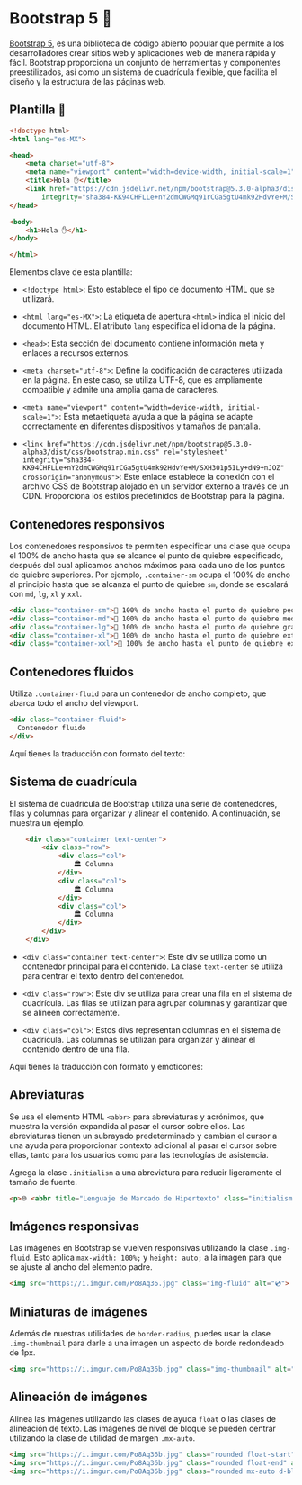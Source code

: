 # Bootstrap 5 🚧

[Bootstrap 5](https://getbootstrap.com/), es una biblioteca de código abierto popular que permite a los desarrolladores 
crear sitios web y aplicaciones web de manera rápida y fácil. Bootstrap proporciona un conjunto de herramientas y componentes preestilizados, 
así como un sistema de cuadrícula flexible, que facilita el diseño y la estructura de las páginas web.

## Plantilla 🧱

```html
<!doctype html>
<html lang="es-MX">

<head>
    <meta charset="utf-8">
    <meta name="viewport" content="width=device-width, initial-scale=1">
    <title>Hola ✋</title>
    <link href="https://cdn.jsdelivr.net/npm/bootstrap@5.3.0-alpha3/dist/css/bootstrap.min.css" rel="stylesheet"
        integrity="sha384-KK94CHFLLe+nY2dmCWGMq91rCGa5gtU4mk92HdvYe+M/SXH301p5ILy+dN9+nJOZ" crossorigin="anonymous">
</head>

<body>
    <h1>Hola ✋</h1>
</body>

</html>
```
Elementos clave de esta plantilla:

* `<!doctype html>`: Esto establece el tipo de documento HTML que se utilizará.

* `<html lang="es-MX">`: La etiqueta de apertura `<html>` indica el inicio del documento HTML. El atributo `lang` especifica el idioma de la página.

* `<head>`: Esta sección del documento contiene información meta y enlaces a recursos externos.

* `<meta charset="utf-8">`: Define la codificación de caracteres utilizada en la página. En este caso, se utiliza UTF-8, que es ampliamente compatible y admite una amplia gama de caracteres.

* `<meta name="viewport" content="width=device-width, initial-scale=1">`: Esta metaetiqueta ayuda a que la página se adapte correctamente en diferentes dispositivos y tamaños de pantalla.

* `<link href="https://cdn.jsdelivr.net/npm/bootstrap@5.3.0-alpha3/dist/css/bootstrap.min.css" rel="stylesheet" integrity="sha384-KK94CHFLLe+nY2dmCWGMq91rCGa5gtU4mk92HdvYe+M/SXH301p5ILy+dN9+nJOZ" crossorigin="anonymous">`: Este enlace establece la conexión con el archivo CSS de Bootstrap alojado en un servidor externo a través de un CDN. Proporciona los estilos predefinidos de Bootstrap para la página.

## Contenedores responsivos

Los contenedores responsivos te permiten especificar una clase que ocupa el 100% de ancho hasta que se alcance el punto de quiebre especificado, después del cual aplicamos anchos máximos para cada uno de los puntos de quiebre superiores. Por ejemplo, `.container-sm` ocupa el 100% de ancho al principio hasta que se alcanza el punto de quiebre `sm`, donde se escalará con `md`, `lg`, `xl` y `xxl`.

```html
<div class="container-sm">📐 100% de ancho hasta el punto de quiebre pequeño</div>
<div class="container-md">📐 100% de ancho hasta el punto de quiebre mediano</div>
<div class="container-lg">📐 100% de ancho hasta el punto de quiebre grande</div>
<div class="container-xl">📐 100% de ancho hasta el punto de quiebre extra grande</div>
<div class="container-xxl">📐 100% de ancho hasta el punto de quiebre extra extra grande</div>
```

## Contenedores fluidos

Utiliza `.container-fluid` para un contenedor de ancho completo, que abarca todo el ancho del viewport.

```html
<div class="container-fluid">
  Contenedor fluido
</div>
```

Aquí tienes la traducción con formato del texto:

## Sistema de cuadrícula

El sistema de cuadrícula de Bootstrap utiliza una serie de contenedores, filas y columnas para organizar y alinear el contenido. A continuación, se muestra un ejemplo.

```html
    <div class="container text-center">
        <div class="row">
            <div class="col">
                🏛️ Columna
            </div>
            <div class="col">
                🏛️ Columna
            </div>
            <div class="col">
                🏛️ Columna
            </div>
        </div>
    </div>
```

- `<div class="container text-center">`: Este div se utiliza como un contenedor principal para el contenido. La clase `text-center` se utiliza para centrar el texto dentro del contenedor.

- `<div class="row">`: Este div se utiliza para crear una fila en el sistema de cuadrícula. Las filas se utilizan para agrupar columnas y garantizar que se alineen correctamente.

- `<div class="col">`: Estos divs representan columnas en el sistema de cuadrícula. Las columnas se utilizan para organizar y alinear el contenido dentro de una fila.

Aquí tienes la traducción con formato y emoticones:

## Abreviaturas

Se usa el elemento HTML `<abbr>` para abreviaturas y acrónimos, que muestra la versión expandida al pasar el cursor sobre ellos. Las abreviaturas tienen un subrayado predeterminado y cambian el cursor a una ayuda para proporcionar contexto adicional al pasar el cursor sobre ellas, tanto para los usuarios como para las tecnologías de asistencia.

Agrega la clase `.initialism` a una abreviatura para reducir ligeramente el tamaño de fuente.

```html
<p>🌐 <abbr title="Lenguaje de Marcado de Hipertexto" class="initialism">HTML</abbr></p>
```

## Imágenes responsivas

Las imágenes en Bootstrap se vuelven responsivas utilizando la clase `.img-fluid`. Esto aplica `max-width: 100%;` y `height: auto;` a la imagen para que se ajuste al ancho del elemento padre.

```html
<img src="https://i.imgur.com/Po8Aq36.jpg" class="img-fluid" alt="💿">
```

## Miniaturas de imágenes

Además de nuestras utilidades de `border-radius`, puedes usar la clase `.img-thumbnail` para darle a una imagen un aspecto de borde redondeado de 1px.

```html
<img src="https://i.imgur.com/Po8Aq36b.jpg" class="img-thumbnail" alt="💿">
```

## Alineación de imágenes

Alinea las imágenes utilizando las clases de ayuda `float` o las clases de alineación de texto. Las imágenes de nivel de bloque se pueden centrar utilizando la clase de utilidad de margen `.mx-auto`.

```html
<img src="https://i.imgur.com/Po8Aq36b.jpg" class="rounded float-start" alt="💿">
<img src="https://i.imgur.com/Po8Aq36b.jpg" class="rounded float-end" alt="💿">
<img src="https://i.imgur.com/Po8Aq36b.jpg" class="rounded mx-auto d-block" alt="💿">
```
